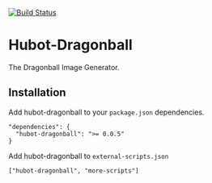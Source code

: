 [![Build Status](https://travis-ci.org/mariansollmann/hubot-dragonball.png?branch=master)](https://travis-ci.org/mariansollmann/hubot-dragonball)

# Hubot-Dragonball

The Dragonball Image Generator.

## Installation

Add hubot-dragonball to your `package.json` dependencies.

```
"dependencies": {
  "hubot-dragonball": ">= 0.0.5"
}
```

Add hubot-dragonball to `external-scripts.json`
```
["hubot-dragonball", "more-scripts"]
```
